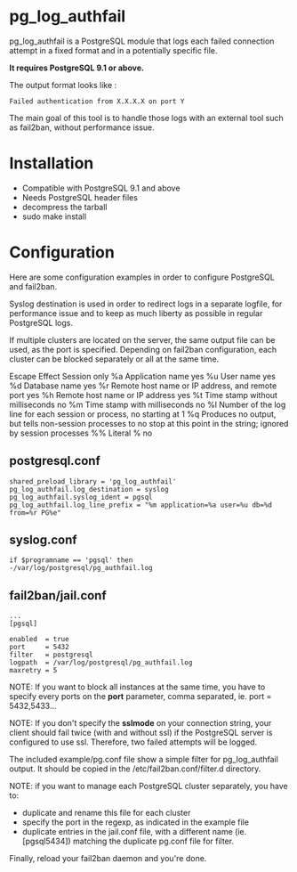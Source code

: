 pg_log_authfail
===============


pg_log_authfail is a PostgreSQL module that logs each failed connection attempt
in a fixed format and in a potentially specific file.

**It requires PostgreSQL 9.1 or above.**

The output format looks like :

    Failed authentication from X.X.X.X on port Y

The main goal of this tool is to handle those logs with an external tool such
as fail2ban, without performance issue.


Installation
============

- Compatible with PostgreSQL 9.1 and above
- Needs PostgreSQL header files
- decompress the tarball
- sudo make install

Configuration
=============

Here are some configuration examples in order to configure PostgreSQL and
fail2ban.

Syslog destination is used in order to redirect logs in a separate logfile,
for performance issue and to keep as much liberty as possible in regular
PostgreSQL logs.

If multiple clusters are located on the server, the same output file can be
used, as the port is specified. Depending on fail2ban configuration, each
cluster can be blocked separately or all at the same time.

Escape 	Effect							Session only
%a 	Application name 					yes
%u 	User name 						yes
%d 	Database name 						yes
%r 	Remote host name or IP address, and remote port 	yes
%h 	Remote host name or IP address 				yes
%t 	Time stamp without milliseconds 			no
%m 	Time stamp with milliseconds 				no
%l 	Number of the log line for each session or process,	no
        starting at 1
%q 	Produces no output, but tells non-session processes to	no
	stop at this point in the string; ignored by session
	processes
%% 	Literal % 						no

**postgresql.conf**
-------------------

    shared_preload_library = 'pg_log_authfail'
    pg_log_authfail.log_destination = syslog
    pg_log_authfail.syslog_ident = pgsql
    pg_log_authfail.log_line_prefix = "%m application=%a user=%u db=%d from=%r PG%e" 


**syslog.conf**
---------------

    if $programname == 'pgsql' then        -/var/log/postgresql/pg_authfail.log


**fail2ban/jail.conf**
----------------------

    ...
    [pgsql]

    enabled  = true
    port     = 5432
    filter   = postgresql
    logpath  = /var/log/postgresql/pg_authfail.log
    maxretry = 5

NOTE: If you want to block all instances at the same time, you have to specify
every ports on the **port** parameter, comma separated, ie. port = 5432,5433...

NOTE: If you don't specify the **sslmode** on your connection string, your
client should fail twice (with and without ssl) if the PostgreSQL server is
configured to use ssl. Therefore, two failed attempts will be logged.


The included example/pg.conf file show a simple filter for pg_log_authfail
output. It should be copied in the /etc/fail2ban.conf/filter.d directory.


NOTE: if you want to manage each PostgreSQL cluster separately, you have to:

  - duplicate and rename this file for each cluster
  - specify the port in the regexp, as indicated in the example file
  - duplicate entries in the jail.conf file, with a different name (ie.
    [pgsql5434]) matching the duplicate pg.conf file for filter.

Finally, reload your fail2ban daemon and you're done.
